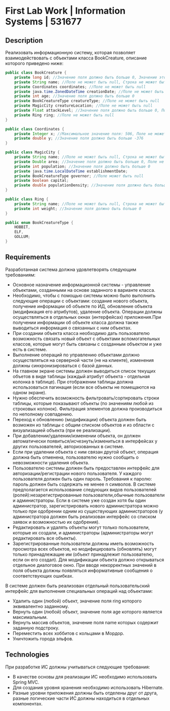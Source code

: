 # First Lab Work | Information Systems | 531677

## Description

Реализовать информационную систему, которая позволяет взаимодействовать с объектами класса BookCreature, описание
которого приведено ниже:

```java
public class BookCreature {
    private long id; //Значение поля должно быть больше 0, Значение этого поля должно быть уникальным, Значение этого поля должно генерироваться автоматически
    private String name; //Поле не может быть null, Строка не может быть пустой
    private Coordinates coordinates; //Поле не может быть null
    private java.time.ZonedDateTime creationDate; //Поле не может быть null, Значение этого поля должно генерироваться автоматически
    private int age; //Значение поля должно быть больше 0
    private BookCreatureType creatureType; //Поле не может быть null
    private MagicCity creatureLocation; //Поле не может быть null
    private Float attackLevel; //Значение поля должно быть больше 0, Поле может быть null
    private Ring ring; //Поле не может быть null
}

public class Coordinates {
    private Integer x; //Максимальное значение поля: 506, Поле не может быть null
    private double y; //Значение поля должно быть больше -376
}

public class MagicCity {
    private String name; //Поле не может быть null, Строка не может быть пустой
    private Double area; //Значение поля должно быть больше 0, Поле не может быть null
    private int population; //Значение поля должно быть больше 0
    private java.time.LocalDateTime establishmentDate;
    private BookCreatureType governor; //Поле может быть null
    private boolean capital;
    private double populationDensity; //Значение поля должно быть больше 0
}

public class Ring {
    private String name; //Поле не может быть null, Строка не может быть пустой
    private int weight; //Значение поля должно быть больше 0
}

public enum BookCreatureType {
    HOBBIT,
    ELF,
    GOLLUM;
}
```

## Requirements

Разработанная система должна удовлетворять следующим требованиям:

- Основное назначение информационной системы - управление объектами, созданными на основе заданного в варианте класса.
- Необходимо, чтобы с помощью системы можно было выполнить следующие операции с объектами: создание нового объекта,
  получение информации об объекте по ИД, обновление объекта (модификация его атрибутов), удаление объекта. Операции
  должны осуществляться в отдельных окнах (интерфейсах) приложения.При получении информации об объекте класса должна
  также выводиться информация о связанных с ним объектах.
- При создании объекта класса необходимо дать пользователю возможность связать новый объект с объектами вспомогательных
  классов, которые могут быть связаны с созданным объектом и уже есть в системе.
- Выполнение операций по управлению объектами должно осуществляться на серверной части (не на клиенте), изменения должны
  синхронизироваться с базой данных.
- На главном экране системы должен выводиться список текущих объетов в виде таблицы (каждый атрибут объекта - отдельная
  колонка в таблице). При отображении таблицы должна использоваться пагинация (если все объекты не помещаются на одном
  экране).
- Нужно обеспечить возможность фильтровать/сортировать строки таблицы, которые показывают объекты (по значениям любой из
  строковых колонок). Фильтрация элементов должна производиться по неполному совпадению.
- Переход к обновлению (модификации) объекта должен быть возможен из таблицы с общим списком объектов и из области с
  визуализацией объекта (при ее реализации).
- При добавлении/удалении/изменении объекта, он должен автоматически появиться/исчезнуть/измениться в интерфейсах у
  других пользователей, авторизованных в системе.
- Если при удалении объекта с ним связан другой объект, операция должна быть отменена, пользователю нужно сообщить о
  невозможности удаления объекта.
- Пользователю системы должен быть предоставлен интерфейс для авторизации/регистрации нового пользователя. У каждого
  пользователя должен быть один пароль. Требования к паролю: пароль должен быть содержать не менее n символов. В системе
  предполагается использование следующих видов пользователей (ролей):незарегистрированные пользователи,обычные
  пользователи и администраторы. Если в системе уже создан хотя бы один администратор, зарегистрировать нового
  администратора можно только при одобрении одним из существующих администраторов (у администратора должен быть
  реализован интерфейс со списком заявок и возможностью их одобрения).
- Редактировать и удалять объекты могут только пользователи, которые их создали, и администраторы (администраторы могут
  редактировать все объекты).
- Зарегистрированные пользователи должны иметь возможность просмотра всех объектов, но модифицировать (обновлять) могут
  только принадлежащие им (объект принадлежит пользователю, если он его создал). Для модификации объекта должно
  открываться отдельное диалоговое окно. При вводе некорректных значений в поля объекта должны появляться информативные
  сообщения о соответствующих ошибках.

В системе должен быть реализован отдельный пользовательский интерфейс для выполнения специальных операций над объектами:

- Удалить один (любой) объект, значение поля ring которого эквивалентно заданному.
- Вернуть один (любой) объект, значение поля age которого является максимальным.
- Вернуть массив объектов, значение поля name которых содержит заданную подстроку.
- Переместить всех хоббитов с кольцами в Мордор.
- Уничтожить города эльфов.

## Technologies

При разработке ИС должны учитываться следующие требования:

- В качестве основы для реализации ИС необходимо использовать Spring MVC.
- Для создания уровня хранения необходимо использовать Hibernate.
- Разные уровни приложения должны быть отделены друг от друга, разные логические части ИС должны находиться в отдельных компонентах.
